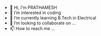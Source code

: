 - 👋 Hi, I’m PRATHAMESH 
- 👀 I’m interested in coding
- 🌱 I’m currently learning B.Tech in Electrical
- 💞️ I’m looking to collaborate on ...
- 📫 How to reach me ...

<!---
pmistary16/pmistary16 is a ✨ special ✨ repository because its `README.md` (this file) appears on your GitHub profile.
You can click the Preview link to take a look at your changes.
--->

